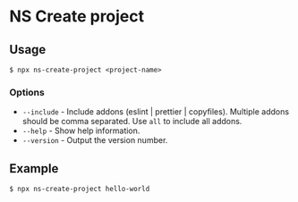 # NS Create project

## Usage

```
$ npx ns-create-project <project-name>
```

### Options

* `--include` - Include addons (eslint | prettier | copyfiles). Multiple addons should be comma separated. Use `all` to include all addons.
* `--help` - Show help information.
* `--version` - Output the version number.

## Example

```
$ npx ns-create-project hello-world
```
